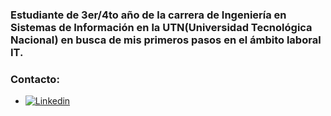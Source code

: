### Estudiante de 3er/4to año de la carrera de Ingeniería en Sistemas de Información en la UTN(Universidad Tecnológica Nacional) en busca de mis primeros pasos en el ámbito laboral IT.

### Contacto:
- [![Linkedin](https://img.shields.io/badge/LinkedIn-0077B5?style=for-the-badge&logo=linkedin&logoColor=white)](www.linkedin.com/in/bordajuan)
